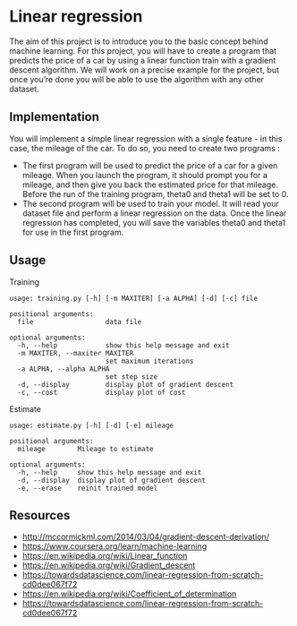 # Linear regression

The aim of this project is to introduce you to the basic concept behind machine learning.
For this project, you will have to create a program that predicts the price of a car
by using a linear function train with a gradient descent algorithm.
We will work on a precise example for the project, but once you’re done you will be
able to use the algorithm with any other dataset.

## Implementation
You will implement a simple linear regression with a single feature - in this case, the
mileage of the car.
To do so, you need to create two programs :
* The first program will be used to predict the price of a car for a given mileage.
  When you launch the program, it should prompt you for a mileage, and then give
  you back the estimated price for that mileage.
  Before the run of the training program, theta0 and theta1 will be set to 0.
* The second program will be used to train your model. It will read your dataset
  file and perform a linear regression on the data.
  Once the linear regression has completed, you will save the variables theta0 and
  theta1 for use in the first program.

## Usage
Training
```
usage: training.py [-h] [-m MAXITER] [-a ALPHA] [-d] [-c] file

positional arguments:
  file                  data file

optional arguments:
  -h, --help            show this help message and exit
  -m MAXITER, --maxiter MAXITER
                        set maximum iterations
  -a ALPHA, --alpha ALPHA
                        set step size
  -d, --display         display plot of gradient descent
  -c, --cost            display plot of cost
```
Estimate
```
usage: estimate.py [-h] [-d] [-e] mileage

positional arguments:
  mileage        Mileage to estimate

optional arguments:
  -h, --help     show this help message and exit
  -d, --display  display plot of gradient descent
  -e, --erase    reinit trained model
```

## Resources
* http://mccormickml.com/2014/03/04/gradient-descent-derivation/
* https://www.coursera.org/learn/machine-learning
* https://en.wikipedia.org/wiki/Linear_function
* https://en.wikipedia.org/wiki/Gradient_descent
* https://towardsdatascience.com/linear-regression-from-scratch-cd0dee067f72
* https://en.wikipedia.org/wiki/Coefficient_of_determination
* https://towardsdatascience.com/linear-regression-from-scratch-cd0dee067f72
